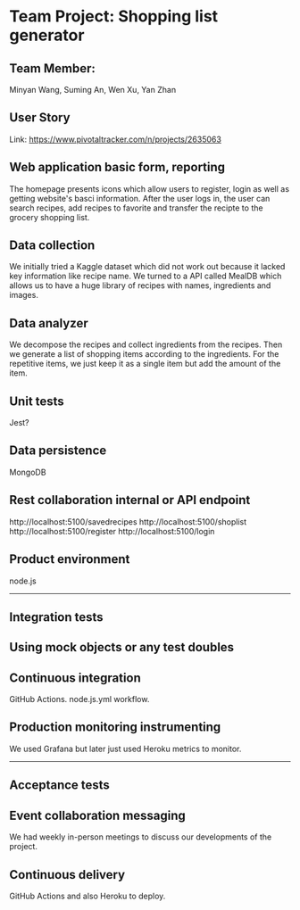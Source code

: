 # Team Project: Shopping list generator

## Team Member:

Minyan Wang, Suming An, Wen Xu, Yan Zhan

## User Story

Link:  https://www.pivotaltracker.com/n/projects/2635063 

## Web application basic form, reporting
The homepage presents icons which allow users to register, login as well as getting website's basci information.
After the user logs in, the user can search recipes, add recipes to favorite and transfer the recipte to the grocery shopping list.

## Data collection
We initially tried a Kaggle dataset which did not work out because it lacked key information like recipe name. We turned to a API called MealDB which allows us to have a 
huge library of recipes with names, ingredients and images.
 
## Data analyzer
We decompose the recipes and collect ingredients from the recipes.
Then we generate a list of shopping items according to the ingredients.
For the repetitive items, we just keep it as a single item but add the amount of the item.

## Unit tests
Jest?

## Data persistence
MongoDB

## Rest collaboration internal or API endpoint
http://localhost:5100/savedrecipes
http://localhost:5100/shoplist
http://localhost:5100/register
http://localhost:5100/login

## Product environment
node.js

---

## Integration tests

## Using mock objects or any test doubles

## Continuous integration
GitHub Actions. node.js.yml workflow.

## Production monitoring instrumenting
We used Grafana but later just used Heroku metrics to monitor.

---

## Acceptance tests

## Event collaboration messaging
We had weekly in-person meetings to discuss our developments of the project.

## Continuous delivery
GitHub Actions and also Heroku to deploy.

